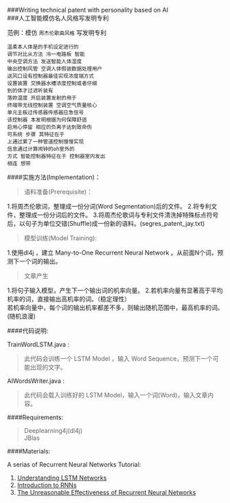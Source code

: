 ###Writing technical patent with personality based on AI<br>
###人工智能模仿名人风格写发明专利 <br>

范例：模仿 `周杰伦歌曲风格` 写发明专利

    温柔本人体是的手机设定进行的 
    调节对比从方法 冷一电路板 智能 
    中央空调方法 发送智能人体湿度   
    输出控制风管 空调人体假装数据处理用户
    送风口设有控制器最佳实现浓度端方式 
    设置装置 交换器水槽浓度控制或者仔细
    到的体才过滤听装有
    落妳温度 开启装置发射的用于  
    终端带无线控制装置 空调空气质量核心 
    单元主板过传感器传感器应急信号
    该控制器 本发明根据为何保障舒适  
    启用心停留 相应的负离子达到致命伤
    可系统 步骤 其特征在于
    上通过累了一种管道控制慢慢实现
    信息通过计算闹钟的oh室外的
    方式 智能控制器特征在于 控制器室内发出  
    相连 想带

####实施方法(Implementation)：

>语料准备(Prerequisite)：

1.将周杰伦歌词，整理成一份分词(Word Segmentation)后的文件。
2.将专利文件，整理成一份分词后的文件。
3.将周杰伦歌词与专利文件清洗掉特殊标点符号后，以句子为单位交错(Shuffle)成一份新的语料。(segres_patent_jay.txt)
   
>模型训练(Model Training):

1.使用dl4j ，建立 Many-to-One Recurrent Neural Network 。从前面N个词，预测下一个词的输出。

>文章产生

1.将句子输入模型，产生下一个输出词的机率向量。
2.若机率向量有显著高于平均机率的词，直接输出高机率的词。（稳定理性）<br>
  若机率向量中，每个词的输出机率都差不多，则输出随机范围中，最高机率的词。(随机浪漫)


####代码说明:

TrainWordLSTM.java  : <br>
>此代码会训练一个 LSTM Model ，输入 Word Sequence，预测下一个可能出现的文字。<br>

AIWordsWriter.java  : <br>
>此代码会载入训练好的 LSTM Model，输入一个词(Word)，输入文章内容。<br>

####Requirements: 
>Deeplearning4j(dl4j)<br>
>JBlas

####Materials:

<p>A serias of Recurrent Neural Networks Tutorial:</p>

<ol>
<li><a href="http://colah.github.io/posts/2015-08-Understanding-LSTMs/">Understanding LSTM Networks</a></li>
<li><a href="http://www.wildml.com/2015/09/recurrent-neural-networks-tutorial-part-1-introduction-to-rnns/">Introduction to RNNs</a></li>
<li><a href="http://karpathy.github.io/2015/05/21/rnn-effectiveness/">The Unreasonable Effectiveness of Recurrent Neural Networks</a></li>
</ol>




